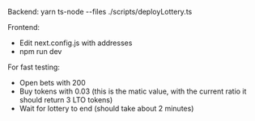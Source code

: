 Backend: yarn ts-node --files ./scripts/deployLottery.ts

Frontend:
- Edit next.config.js with addresses
- npm run dev

For fast testing:
- Open bets with 200
- Buy tokens with 0.03 (this is the matic value, with the current ratio it should return 3 LTO tokens)
- Wait for lottery to end (should take about 2 minutes)

